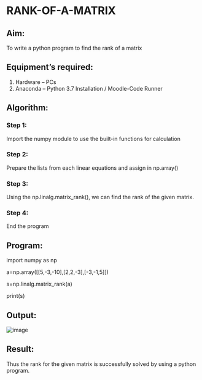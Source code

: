 # RANK-OF-A-MATRIX
## Aim:
To write a python program to find the rank of a matrix
## Equipment’s required:
1. 	Hardware – PCs
2. 	Anaconda – Python 3.7 Installation / Moodle-Code Runner
## Algorithm:
### Step 1:
Import the numpy module to use the built-in functions for calculation

### Step 2:
Prepare the lists from each linear equations and assign in np.array()

### Step 3:
Using the np.linalg.matrix_rank(), we can find the rank of the given matrix.

### Step 4:
End the program

## Program:
import numpy as np

a=np.array([[5,-3,-10],[2,2,-3],[-3,-1,5]])

s=np.linalg.matrix_rank(a)

print(s)
## Output:
![image](https://github.com/user-attachments/assets/e81d2a3e-e89c-41b8-a5a0-4a8ff72a1dea)

## Result:
Thus the rank for the given matrix is successfully solved by  using a python program.

